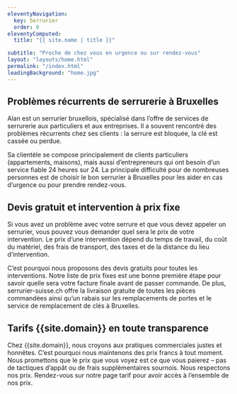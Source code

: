 ```yaml
---
eleventyNavigation:
  key: Serrurier
  order: 0
eleventyComputed:
  title: "{{ site.name | title }}"

subtitle: "Proche de chez vous en urgence ou sur rendez-vous"
layout: "layouts/home.html"
permalink: "/index.html"
leadingBackground: "home.jpg"
---
```


## Problèmes récurrents de serrurerie à Bruxelles

Alan est un serrurier bruxellois, spécialisé dans l’offre de services de serrurerie aux particuliers et aux entreprises. Il a souvent rencontré des problèmes récurrents chez ses clients : la serrure est bloquée, la clé est cassée ou perdue.

Sa clientèle se compose principalement de clients particuliers (appartements, maisons), mais aussi d’entrepreneurs qui ont besoin d’un service fiable 24 heures sur 24. La principale difficulté pour de nombreuses personnes est de choisir le bon serrurier à Bruxelles pour les aider en cas d’urgence ou pour prendre rendez-vous.

## Devis gratuit et intervention à prix fixe

Si vous avez un problème avec votre serrure et que vous devez appeler un serrurier, vous pouvez vous demander quel sera le prix de votre intervention. Le prix d’une intervention dépend du temps de travail, du coût du matériel, des frais de transport, des taxes et de la distance du lieu d’intervention.

C’est pourquoi nous proposons des devis gratuits pour toutes les interventions. Notre liste de prix fixes est une bonne première étape pour savoir quelle sera votre facture finale avant de passer commande. De plus, serrurier-suisse.ch offre la livraison gratuite de toutes les pièces commandées ainsi qu’un rabais sur les remplacements de portes et le service de remplacement de clés à Bruxelles.

## Tarifs {{site.domain}} en toute transparence

Chez {{site.domain}}, nous croyons aux pratiques commerciales justes et honnêtes. C’est pourquoi nous maintenons des prix francs à tout moment. Nous promettons que le prix que vous voyez est ce que vous paierez – pas de tactiques d’appât ou de frais supplémentaires sournois. Nous respectons nos prix.
Rendez-vous sur notre page tarif pour avoir accès à l’ensemble de nos prix.
